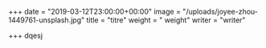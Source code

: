 +++
date = "2019-03-12T23:00:00+00:00"
image = "/uploads/joyee-zhou-1449761-unsplash.jpg"
title = "titre"
weight = " weight"
writer = "writer"

+++
dqesj